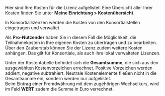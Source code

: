 Hier sind Ihre Kosten für die Lizenz aufgelistet. Eine Übersicht aller Ihrer Kosten finden Sie unter **Meine Einrichtung > Kostenübersicht**.

In Konsortiallizenzen werden die Kosten von den Konsortialstellen eingetragen und verwaltet.

Als **Pro-Nutzender** haben Sie in diesem Fall die Möglichkeit, die Teilnahmekosten in Ihre eigenen Kosten zu übertragen und zu bearbeiten. Über den Zauberstab können Sie der Lizenz zudem weitere Kosten anhängen. Das gilt für Konsortiale, als auch Ihre lokal verwalteten Lizenzen.

Unter der Kostentabelle befindet sich die **Gesamtsumme**, die sich aus den ausgewählten Kostenvorzeichen errechnet. Positive Vorzeichen werden addiert, negative subtrahiert. Neutrale Kostenelemente fließen nicht in die Gesamtsumme ein, sondern werden nur aufgelistet.   
Beim Eintrag einer Fremdwährung mit dem zugehörigen Wechselkurs, wird im Feld **WERT** zudem die Summe in Euro verrechnet. 
